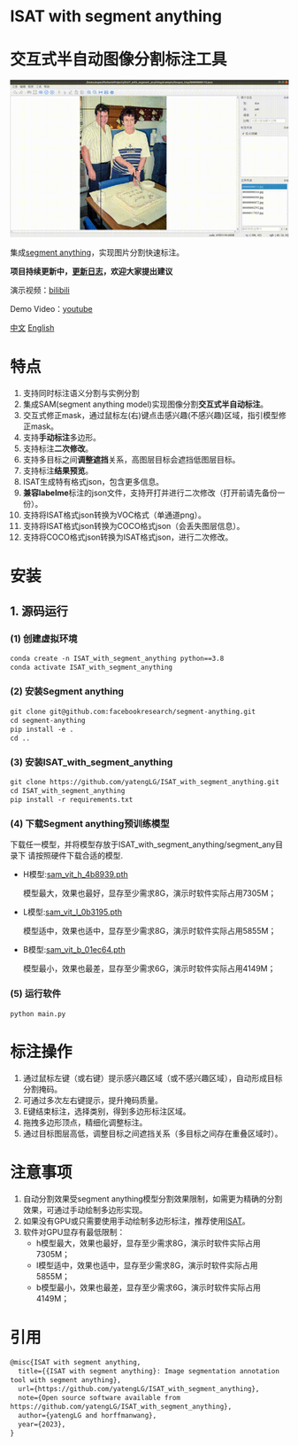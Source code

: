 # ISAT with segment anything
# 交互式半自动图像分割标注工具

![标注.gif](./display/标注%20-big-original.gif)

集成[segment anything](https://github.com/facebookresearch/segment-anything)，实现图片分割快速标注。

**项目持续更新中，[更新日志](./UpdateLog.md)，欢迎大家提出建议**

演示视频：[bilibili](https://www.bilibili.com/video/BV1Lk4y1J7uB/)

Demo Video：[youtube](https://www.youtube.com/watch?v=yLdZCPmX-Bc)

[中文](README.md)         [English](README-en.md)

# 特点

1. 支持同时标注语义分割与实例分割
2. 集成SAM(segment anything model)实现图像分割**交互式半自动标注**。
3. 交互式修正mask，通过鼠标左(右)键点击感兴趣(不感兴趣)区域，指引模型修正mask。
4. 支持**手动标注**多边形。
5. 支持标注**二次修改**。
6. 支持多目标之间**调整遮挡**关系，高图层目标会遮挡低图层目标。
7. 支持标注**结果预览**。
8. ISAT生成特有格式json，包含更多信息。
9. **兼容labelme**标注的json文件，支持开打并进行二次修改（打开前请先备份一份）。
10. 支持将ISAT格式json转换为VOC格式（单通道png）。
11. 支持将ISAT格式json转换为COCO格式json（会丢失图层信息）。
12. 支持将COCO格式json转换为ISAT格式json，进行二次修改。

# 安装
## 1. 源码运行
### (1) 创建虚拟环境
```shell
conda create -n ISAT_with_segment_anything python==3.8
conda activate ISAT_with_segment_anything
```
### (2) 安装Segment anything
```shell
git clone git@github.com:facebookresearch/segment-anything.git
cd segment-anything
pip install -e .
cd ..
```
### (3) 安装ISAT_with_segment_anything
```shell
git clone https://github.com/yatengLG/ISAT_with_segment_anything.git
cd ISAT_with_segment_anything
pip install -r requirements.txt
```
### (4) 下载Segment anything预训练模型
下载任一模型，并将模型存放于ISAT_with_segment_anything/segment_any目录下
请按照硬件下载合适的模型.

- H模型:[sam_vit_h_4b8939.pth](https://dl.fbaipublicfiles.com/segment_anything/sam_vit_h_4b8939.pth)
    
    模型最大，效果也最好，显存至少需求8G，演示时软件实际占用7305M；
- L模型:[sam_vit_l_0b3195.pth](https://dl.fbaipublicfiles.com/segment_anything/sam_vit_l_0b3195.pth)
    
    模型适中，效果也适中，显存至少需求8G，演示时软件实际占用5855M；
- B模型:[sam_vit_b_01ec64.pth](https://dl.fbaipublicfiles.com/segment_anything/sam_vit_b_01ec64.pth)
    
    模型最小，效果也最差，显存至少需求6G，演示时软件实际占用4149M；

### (5) 运行软件
```shell
python main.py
```


# 标注操作

1. 通过鼠标左键（或右键）提示感兴趣区域（或不感兴趣区域），自动形成目标分割掩码。
2. 可通过多次左右键提示，提升掩码质量。
3. E键结束标注，选择类别，得到多边形标注区域。
4. 拖拽多边形顶点，精细化调整标注。
5. 通过目标图层高低，调整目标之间遮挡关系（多目标之间存在重叠区域时）。

# 注意事项
1. 自动分割效果受segment anything模型分割效果限制，如需更为精确的分割效果，可通过手动绘制多边形实现。
2. 如果没有GPU或只需要使用手动绘制多边形标注，推荐使用[ISAT](https://github.com/yatengLG/ISAT)。
3. 软件对GPU显存有最低限制：
    - h模型最大，效果也最好，显存至少需求8G，演示时软件实际占用7305M；
    - l模型适中，效果也适中，显存至少需求8G，演示时软件实际占用5855M；
    - b模型最小，效果也最差，显存至少需求6G，演示时软件实际占用4149M；

# 引用
```text
@misc{ISAT with segment anything,
  title={{ISAT with segment anything}: Image segmentation annotation tool with segment anything},
  url={https://github.com/yatengLG/ISAT_with_segment_anything},
  note={Open source software available from https://github.com/yatengLG/ISAT_with_segment_anything},
  author={yatengLG and horffmanwang},
  year={2023},
}
```
